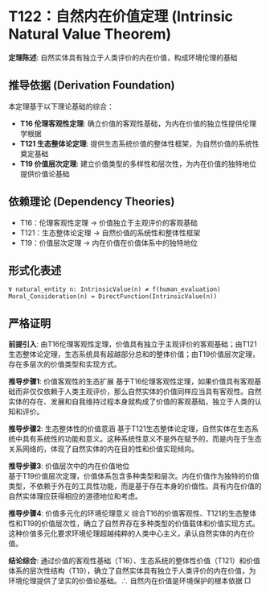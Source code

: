 # T122：自然内在价值定理 (Intrinsic Natural Value Theorem)  

**定理陈述**: 自然实体具有独立于人类评价的内在价值，构成环境伦理的基础

## 推导依据 (Derivation Foundation)
本定理基于以下理论基础的综合：
- **T16 伦理客观性定理**: 确立价值的客观性基础，为内在价值的独立性提供伦理学根据
- **T121 生态整体论定理**: 提供生态系统价值的整体性框架，为自然价值的系统性奠定基础
- **T19 价值层次定理**: 建立价值类型的多样性和层次性，为内在价值的独特地位提供价值论基础

## 依赖理论 (Dependency Theories)
- T16：伦理客观性定理 → 价值独立于主观评价的客观基础
- T121：生态整体论定理 → 自然价值的系统性和整体性框架
- T19：价值层次定理 → 内在价值在价值体系中的独特地位  

## 形式化表述  
```
∀ natural_entity n: IntrinsicValue(n) ≠ f(human_evaluation)  
Moral_Consideration(n) = DirectFunction(IntrinsicValue(n))  
```

## 严格证明  

**前提引入**:
由T16伦理客观性定理，价值具有独立于主观评价的客观基础；由T121生态整体论定理，生态系统具有超越部分总和的整体价值；由T19价值层次定理，存在多层次的价值类型和实现方式。

**推导步骤1**: 价值客观性的生态扩展
基于T16伦理客观性定理，如果价值具有客观基础而非仅仅依赖于人类主观评价，那么自然实体的价值同样应当具有客观性。自然实体的存在、发展和自我维持过程本身就构成了价值的客观基础，独立于人类的认知和评价。

**推导步骤2**: 生态整体性的价值意涵
基于T121生态整体论定理，自然实体在生态系统中具有系统性的功能和意义。这种系统性意义不是外在赋予的，而是内在于生态关系网络的，体现了自然实体的内在目的性和价值实现倾向。

**推导步骤3**: 价值层次中的内在价值地位  
基于T19价值层次定理，价值体系包含多种类型和层次。内在价值作为独特的价值类型，不依赖于外在的工具性功能，而是基于存在本身的价值性。具有内在价值的自然实体理应获得相应的道德地位和考虑。

**推导步骤4**: 价值多元化的环境伦理意义
综合T16的价值客观性、T121的生态整体性和T19的价值层次性，确立了自然界存在多种类型的价值载体和价值实现方式。这种价值多元化要求环境伦理超越纯粹的人类中心主义，承认自然实体的内在价值。

**结论综合**:
通过价值的客观性基础（T16）、生态系统的整体性价值（T121）和价值体系的层次性结构（T19），确立了自然实体具有独立于人类评价的内在价值，为环境伦理提供了坚实的价值论基础。∴ 自然内在价值是环境保护的根本依据 □  